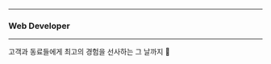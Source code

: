 ----------------------------

### Web Developer

--------------------

고객과 동료들에게 최고의 경험을 선사하는 그 날까지 :runner:
